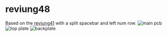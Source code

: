 # reviung48
 Based on the [reviung41](https://github.com/gtips/reviung "Reviung41") with a split spacebar and left num row.
![main pcb](https://github.com/enzocoralc/reviung48/tree/main/pictures/pcb-mainboard.png "main pcb")
![top plate](https://github.com/enzocoralc/reviung48/tree/main/pictures/pcb-top.png "switch plate")
![backplate](https://github.com/enzocoralc/reviung48/tree/main/pictures/pcb-bottom.png "backplate")